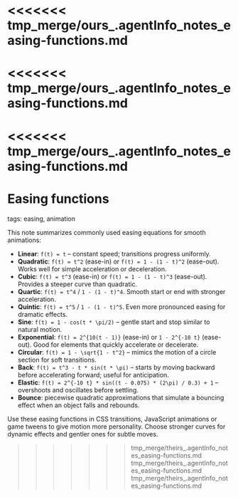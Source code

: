 <<<<<<< tmp_merge/ours_.agentInfo_notes_easing-functions.md
=======
<<<<<<< tmp_merge/ours_.agentInfo_notes_easing-functions.md
=======
<<<<<<< tmp_merge/ours_.agentInfo_notes_easing-functions.md
=======
# Easing functions

tags: easing, animation

This note summarizes commonly used easing equations for smooth animations:

- **Linear**: `f(t) = t` – constant speed; transitions progress uniformly.
- **Quadratic**: `f(t) = t^2` (ease-in) or `f(t) = 1 - (1 - t)^2` (ease-out). Works well for simple acceleration or deceleration.
- **Cubic**: `f(t) = t^3` (ease-in) or `f(t) = 1 - (1 - t)^3` (ease-out). Provides a steeper curve than quadratic.
- **Quartic**: `f(t) = t^4` / `1 - (1 - t)^4`. Smooth start or end with stronger acceleration.
- **Quintic**: `f(t) = t^5` / `1 - (1 - t)^5`. Even more pronounced easing for dramatic effects.
- **Sine**: `f(t) = 1 - cos(t * \pi/2)` – gentle start and stop similar to natural motion.
- **Exponential**: `f(t) = 2^{10(t - 1)}` (ease-in) or `1 - 2^{-10 t}` (ease-out). Good for elements that quickly accelerate or decelerate.
- **Circular**: `f(t) = 1 - \sqrt{1 - t^2}` – mimics the motion of a circle section for soft transitions.
- **Back**: `f(t) = t^3 - t * sin(t * \pi)` – starts by moving backward before accelerating forward; useful for anticipation.
- **Elastic**: `f(t) = 2^{-10 t} * sin((t - 0.075) * (2\pi) / 0.3) + 1` – overshoots and oscillates before settling.
- **Bounce**: piecewise quadratic approximations that simulate a bouncing effect when an object falls and rebounds.

Use these easing functions in CSS transitions, JavaScript animations or game tweens to give motion more personality. Choose stronger curves for dynamic effects and gentler ones for subtle moves.
>>>>>>> tmp_merge/theirs_.agentInfo_notes_easing-functions.md
>>>>>>> tmp_merge/theirs_.agentInfo_notes_easing-functions.md
>>>>>>> tmp_merge/theirs_.agentInfo_notes_easing-functions.md
